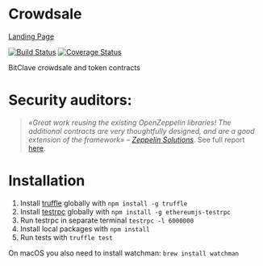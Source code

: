# Crowdsale
[Landing Page](http://icobooster.allico.space)

[![Build Status](https://travis-ci.org/bitclave/crowdsale.svg?branch=master)](https://travis-ci.org/bitclave/crowdsale)
[![Coverage Status](https://coveralls.io/repos/github/bitclave/crowdsale/badge.svg)](https://coveralls.io/github/bitclave/crowdsale)

BitClave crowdsale and token contracts

# Security auditors:

>*«Great work reusing the existing OpenZeppelin libraries! The additional contracts are very thoughtfully designed, and are a good extension of the framework» – [Zeppelin Solutions](https://zeppelin.solutions)*.
See full report [here](https://blog.zeppelin.solutions/bitclave-token-audit-570b0c664eb0).

# Installation

1. Install [truffle](http://truffleframework.com) globally with `npm install -g truffle`
2. Install [testrpc](https://github.com/ethereumjs/testrpc) globally with `npm install -g ethereumjs-testrpc`
3. Run testrpc in separate terminal `testrpc -l 6000000`
4. Install local packages with `npm install`
5. Run tests with `truffle test`

On macOS you also need to install watchman: `brew install watchman`
